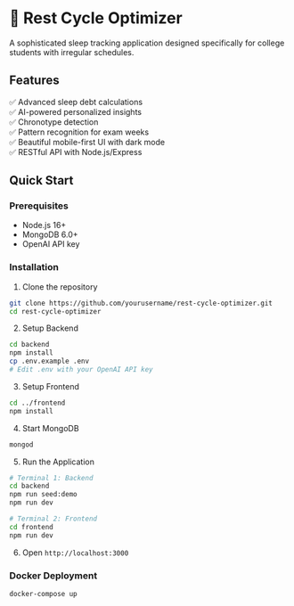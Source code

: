 # 🌙 Rest Cycle Optimizer

A sophisticated sleep tracking application designed specifically for college students with irregular schedules.

## Features

✅ Advanced sleep debt calculations  
✅ AI-powered personalized insights  
✅ Chronotype detection  
✅ Pattern recognition for exam weeks  
✅ Beautiful mobile-first UI with dark mode  
✅ RESTful API with Node.js/Express  

## Quick Start

### Prerequisites
- Node.js 16+
- MongoDB 6.0+
- OpenAI API key

### Installation

1. Clone the repository
```bash
git clone https://github.com/yourusername/rest-cycle-optimizer.git
cd rest-cycle-optimizer
```

2. Setup Backend
```bash
cd backend
npm install
cp .env.example .env
# Edit .env with your OpenAI API key
```

3. Setup Frontend
```bash
cd ../frontend
npm install
```

4. Start MongoDB
```bash
mongod
```

5. Run the Application
```bash
# Terminal 1: Backend
cd backend
npm run seed:demo
npm run dev

# Terminal 2: Frontend
cd frontend
npm run dev
```

6. Open `http://localhost:3000`

### Docker Deployment
```bash
docker-compose up
```
